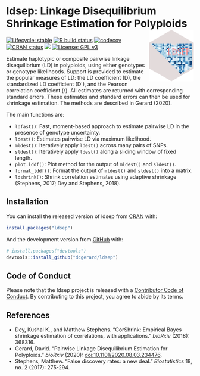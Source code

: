 
<!-- README.md is generated from README.Rmd. Please edit that file -->

# ldsep: Linkage Disequilibrium Shrinkage Estimation for Polyploids <a href='https://dcgerard.github.io/ldsep/'><img src='man/figures/logo.png' align="right" height="138" /></a>

<!-- badges: start -->

[![Lifecycle:
stable](https://img.shields.io/badge/lifecycle-stable-brightgreen.svg)](https://www.tidyverse.org/lifecycle/#stable)
[![R build
status](https://github.com/dcgerard/ldsep/workflows/R-CMD-check/badge.svg)](https://github.com/dcgerard/ldsep/actions)
[![codecov](https://codecov.io/gh/dcgerard/ldsep/branch/master/graph/badge.svg?token=J3ZRB8PAHY)](https://codecov.io/gh/dcgerard/ldsep)
[![CRAN
status](https://www.r-pkg.org/badges/version/ldsep)](https://CRAN.R-project.org/package=ldsep)
[![](http://cranlogs.r-pkg.org/badges/grand-total/ldsep)](https://cran.r-project.org/package=ldsep)
[![License: GPL
v3](https://img.shields.io/badge/License-GPL%20v3-blue.svg)](https://www.gnu.org/licenses/gpl-3.0)
<!-- badges: end -->

Estimate haplotypic or composite pairwise linkage disequilibrium (LD) in
polyploids, using either genotypes or genotype likelihoods. Support is
provided to estimate the popular measures of LD: the LD coefficient
\(D\), the standardized LD coefficient \(D'\), and the Pearson
correlation coefficient \(r\). All estimates are returned with
corresponding standard errors. These estimates and standard errors can
then be used for shrinkage estimation. The methods are described in
Gerard (2020).

The main functions are:

  - `ldfast()`: Fast, moment-based approach to estimate pairwise LD in
    the presence of genotype uncertainty.
  - `ldest()`: Estimates pairwise LD via maximum likelihood.
  - `mldest()`: Iteratively apply `ldest()` across many pairs of SNPs.
  - `sldest()`: Iteratively apply `ldest()` along a sliding window of
    fixed length.
  - `plot.lddf()`: Plot method for the output of `mldest()` and
    `sldest()`.
  - `format_lddf()`: Format the output of `mldest()` and `sldest()` into
    a matrix.
  - `ldshrink()`: Shrink correlation estimates using adaptive shrinkage
    (Stephens, 2017; Dey and Stephens, 2018).

## Installation

You can install the released version of ldsep from
[CRAN](https://CRAN.R-project.org) with:

``` r
install.packages("ldsep")
```

And the development version from [GitHub](https://github.com/) with:

``` r
# install.packages("devtools")
devtools::install_github("dcgerard/ldsep")
```

## Code of Conduct

Please note that the ldsep project is released with a [Contributor Code
of
Conduct](https://contributor-covenant.org/version/2/0/CODE_OF_CONDUCT.html).
By contributing to this project, you agree to abide by its terms.

## References

  - Dey, Kushal K., and Matthew Stephens. “CorShrink: Empirical Bayes
    shrinkage estimation of correlations, with applications.” *bioRxiv*
    (2018): 368316.
  - Gerard, David. “Pairwise Linkage Disequilibrium Estimation for
    Polyploids.” *bioRxiv* (2020):
    [doi:10.1101/2020.08.03.234476](https://doi.org/10.1101/2020.08.03.234476).
  - Stephens, Matthew. “False discovery rates: a new deal.”
    *Biostatistics* 18, no. 2 (2017): 275-294.
